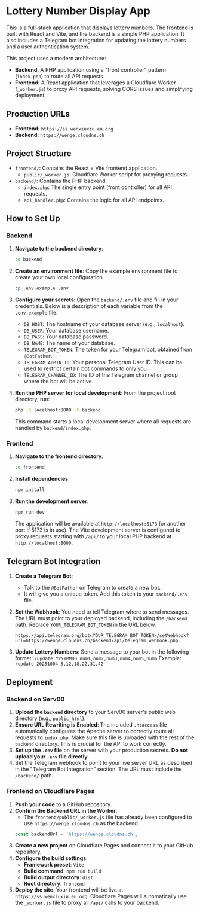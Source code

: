 # Lottery Number Display App

This is a full-stack application that displays lottery numbers. The frontend is built with React and Vite, and the backend is a simple PHP application. It also includes a Telegram bot integration for updating the lottery numbers and a user authentication system.

This project uses a modern architecture:
- **Backend**: A PHP application using a "front controller" pattern (`index.php`) to route all API requests.
- **Frontend**: A React application that leverages a Cloudflare Worker (`_worker.js`) to proxy API requests, solving CORS issues and simplifying deployment.

## Production URLs
- **Frontend**: `https://ss.wenxiuxiu.eu.org`
- **Backend**: `https://wenge.cloudns.ch`

## Project Structure

- `frontend/`: Contains the React + Vite frontend application.
  - `public/_worker.js`: Cloudflare Worker script for proxying requests.
- `backend/`: Contains the PHP backend.
  - `index.php`: The single entry point (front controller) for all API requests.
  - `api_handler.php`: Contains the logic for all API endpoints.

## How to Set Up

### Backend

1.  **Navigate to the backend directory**:
    ```bash
    cd backend
    ```

2.  **Create an environment file**:
    Copy the example environment file to create your own local configuration.
    ```bash
    cp .env.example .env
    ```

3.  **Configure your secrets**:
    Open the `backend/.env` file and fill in your credentials. Below is a description of each variable from the `.env.example` file:

    - `DB_HOST`: The hostname of your database server (e.g., `localhost`).
    - `DB_USER`: Your database username.
    - `DB_PASS`: Your database password.
    - `DB_NAME`: The name of your database.
    - `TELEGRAM_BOT_TOKEN`: The token for your Telegram bot, obtained from `@BotFather`.
    - `TELEGRAM_ADMIN_ID`: Your personal Telegram User ID. This can be used to restrict certain bot commands to only you.
    - `TELEGRAM_CHANNEL_ID`: The ID of the Telegram channel or group where the bot will be active.

4.  **Run the PHP server for local development**:
    From the project root directory, run:
    ```bash
    php -S localhost:8000 -t backend
    ```
    This command starts a local development server where all requests are handled by `backend/index.php`.

### Frontend

1.  **Navigate to the frontend directory**:
    ```bash
    cd frontend
    ```

2.  **Install dependencies**:
    ```bash
    npm install
    ```

3.  **Run the development server**:
    ```bash
    npm run dev
    ```
    The application will be available at `http://localhost:5173` (or another port if 5173 is in use). The Vite development server is configured to proxy requests starting with `/api/` to your local PHP backend at `http://localhost:8000`.

## Telegram Bot Integration

1.  **Create a Telegram Bot**:
    - Talk to the `@BotFather` on Telegram to create a new bot.
    - It will give you a unique token. Add this token to your `backend/.env` file.

2.  **Set the Webhook**:
    You need to tell Telegram where to send messages. The URL must point to your deployed backend, including the `/backend` path.
    Replace `YOUR_TELEGRAM_BOT_TOKEN` in the URL below.
    ```
    https://api.telegram.org/bot<YOUR_TELEGRAM_BOT_TOKEN>/setWebhook?url=https://wenge.cloudns.ch/backend/api/telegram_webhook.php
    ```

3.  **Update Lottery Numbers**:
    Send a message to your bot in the following format:
    `/update YYYYMMDD num1,num2,num3,num4,num5,num6`
    Example:
    `/update 20251004 5,12,18,22,31,42`

## Deployment

### Backend on Serv00

1.  **Upload the `backend` directory** to your Serv00 server's public web directory (e.g., `public_html`).
2.  **Ensure URL Rewriting is Enabled**: The included `.htaccess` file automatically configures the Apache server to correctly route all requests to `index.php`. Make sure this file is uploaded with the rest of the `backend` directory. This is crucial for the API to work correctly.
3.  **Set up the `.env` file** on the server with your production secrets. **Do not upload your `.env` file directly.**
4.  Set the Telegram webhook to point to your live server URL as described in the "Telegram Bot Integration" section. The URL must include the `/backend/` path.

### Frontend on Cloudflare Pages

1.  **Push your code** to a GitHub repository.
2.  **Confirm the Backend URL in the Worker**:
    - The `frontend/public/_worker.js` file has already been configured to use `https://wenge.cloudns.ch` as the backend.
    ```javascript
    const backendUrl = 'https://wenge.cloudns.ch';
    ```
3.  **Create a new project** on Cloudflare Pages and connect it to your GitHub repository.
4.  **Configure the build settings**:
    - **Framework preset**: `Vite`
    - **Build command**: `npm run build`
    - **Build output directory**: `dist`
    - **Root directory**: `frontend`
5.  **Deploy the site**. Your frontend will be live at `https://ss.wenxiuxiu.eu.org`. Cloudflare Pages will automatically use the `_worker.js` file to proxy all `/api/` calls to your backend.